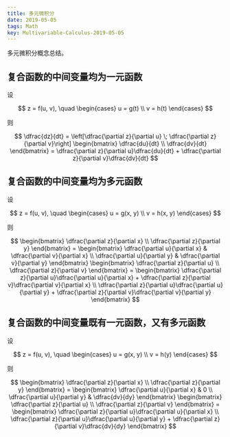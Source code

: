 ```yaml
---
title: 多元微积分
date: 2019-05-05
tags: Math
key: Multivariable-Calculus-2019-05-05
---
```


多元微积分概念总结。

<!--more-->

## 复合函数的中间变量均为一元函数

设

$$
z = f(u, v), \quad
\begin{cases}
    u = g(t) \\
    v = h(t)
\end{cases}
$$

则

$$
\dfrac{dz}{dt} =
\left[\dfrac{\partial z}{\partial u} \; \dfrac{\partial z}{\partial v}\right]
\begin{bmatrix}
    \dfrac{du}{dt} \\
    \dfrac{dv}{dt}
\end{bmatrix} =
    \dfrac{\partial z}{\partial u}\dfrac{du}{dt} + \dfrac{\partial z}{\partial v}\dfrac{dv}{dt}
$$

## 复合函数的中间变量均为多元函数

设

$$
z = f(u, v), \quad
\begin{cases}
    u = g(x, y) \\
    v = h(x, y)
\end{cases}
$$

则

$$
\begin{bmatrix}
    \dfrac{\partial z}{\partial x} \\
    \dfrac{\partial z}{\partial y}
\end{bmatrix} =
\begin{bmatrix}
    \dfrac{\partial u}{\partial x} & \dfrac{\partial v}{\partial x} \\
    \dfrac{\partial u}{\partial y} & \dfrac{\partial v}{\partial y}
\end{bmatrix}
\begin{bmatrix}
    \dfrac{\partial z}{\partial u} \\
    \dfrac{\partial z}{\partial v}
\end{bmatrix} =
\begin{bmatrix}
    \dfrac{\partial z}{\partial u}\dfrac{\partial u}{\partial x} + \dfrac{\partial z}{\partial v}\dfrac{\partial v}{\partial x} \\
    \dfrac{\partial z}{\partial u}\dfrac{\partial u}{\partial y} + \dfrac{\partial z}{\partial v}\dfrac{\partial v}{\partial y}
\end{bmatrix}
$$

## 复合函数的中间变量既有一元函数，又有多元函数

设

$$
z = f(u, v), \quad
\begin{cases}
    u = g(x, y) \\
    v = h(y)
\end{cases}
$$

则

$$
\begin{bmatrix}
    \dfrac{\partial z}{\partial x} \\
    \dfrac{\partial z}{\partial y}
\end{bmatrix} =
\begin{bmatrix}
    \dfrac{\partial u}{\partial x} & 0 \\
    \dfrac{\partial u}{\partial y} & \dfrac{dv}{dy}
\end{bmatrix}
\begin{bmatrix}
    \dfrac{\partial z}{\partial u} \\
    \dfrac{\partial z}{\partial v}
\end{bmatrix} =
\begin{bmatrix}
    \dfrac{\partial z}{\partial u}\dfrac{\partial u}{\partial x} \\
    \dfrac{\partial z}{\partial u}\dfrac{\partial u}{\partial y} + \dfrac{\partial z}{\partial v}\dfrac{dv}{dy}
\end{bmatrix}
$$